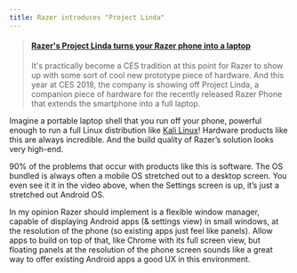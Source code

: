 ```yaml
---
title: Razer introduces "Project Linda"
---
```


<blockquote class="embedly-card"><h4><a href="https://www.theverge.com/circuitbreaker/2018/1/9/16866206/razer-project-linda-phone-laptop-dock-touchpad-prototype-android-concept-ces-2018">Razer's Project Linda turns your Razer phone into a laptop</a></h4><p>It's practically become a CES tradition at this point for Razer to show up with some sort of cool new prototype piece of hardware. And this year at CES 2018, the company is showing off Project Linda, a companion piece of hardware for the recently released Razer Phone that extends the smartphone into a full laptop.</p></blockquote>

Imagine a portable laptop shell that you run off your phone, powerful enough to run a full Linux distribution like [Kali Linux](https://kali.org/)! Hardware products like this are always incredible. And the build quality of Razer’s solution looks very high-end.

90% of the problems that occur with products like this is software. The OS bundled is always often a mobile OS stretched out to a desktop screen. You even see it it in the video above, when the Settings screen is up, it’s just a stretched out Android OS.

In my opinion Razer should implement is a flexible window manager, capable of displaying Android apps (& settings view) in small windows, at the resolution of the phone (so existing apps just feel like panels). Allow apps to build on top of that, like Chrome with its full screen view, but floating panels at the resolution of the phone screen sounds like a great way to offer existing Android apps a good UX in this environment.
